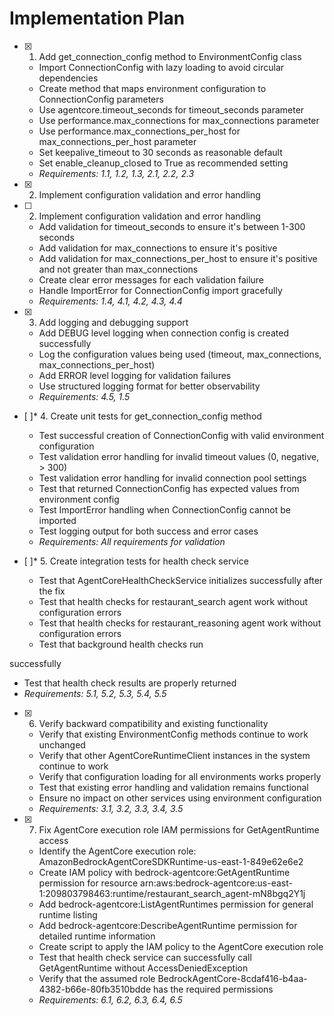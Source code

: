 # Implementation Plan

- [x] 1. Add get_connection_config method to EnvironmentConfig class










  - Import ConnectionConfig with lazy loading to avoid circular dependencies
  - Create method that maps environment configuration to ConnectionConfig parameters
  - Use agentcore.timeout_seconds for timeout_seconds parameter
  - Use performance.max_connections for max_connections parameter
  - Use performance.max_connections_per_host for max_connections_per_host parameter
  - Set keepalive_timeout to 30 seconds as reasonable default
  - Set enable_cleanup_closed to True as recommended setting
  - _Requirements: 1.1, 1.2, 1.3, 2.1, 2.2, 2.3_


- [x] 2. Implement configuration validation and error handling











- [ ] 2. Implement configuration validation and error handling
  - Add validation for timeout_seconds to ensure it's between 1-300 seconds
  - Add validation for max_connections to ensure it's positive
  - Add validation for max_connections_per_host to ensure it's positive and not greater than max_connections
  - Create clear error messages for each validation failure
  - Handle ImportError for ConnectionConfig
 import gracefully
  - _Requirements: 1.4, 4.1, 4.2, 4.3, 4.4_

- [x] 3. Add logging and debugging support





  - Add DEBUG level logging when connection config is created successfully
  - Log the configuration values being used (timeout, max_connections, max_connections_per_host)
  - Add ERROR level logging for validation failures
  - Use structured logging format for better observability
  - _Requirements: 4.5, 1.5_

- [ ]* 4. Create unit tests for get_connection_config method
  - Test successful creation of ConnectionConfig with valid environment configuration
  - Test validation error handling for invalid timeout values (0, negative, > 300)
  - Test validation error handling for invalid connection pool settings
  - Test that returned ConnectionConfig has expected values from environment config
  - Test ImportError handling when ConnectionConfig cannot be imported
  - Test logging output for both success and error cases
  - _Requirements: All requirements for validation_

- [ ]* 5. Create integration tests for health check service
  - Test that AgentCoreHealthCheckService initializes successfully after the fix
  - Test that health checks for restaurant_search agent work without configuration errors
  - Test that health checks for restaurant_reasoning agent work without configuration errors
  - Test that background health checks run 

successfully
  - Test that health check results are properly returned
  - _Requirements: 5.1, 5.2, 5.3, 5.4, 5.5_

- [x] 6. Verify backward compatibility and existing functionality






  - Verify that existing EnvironmentConfig methods continue to work unchanged
  - Verify that other AgentCoreRuntimeClient instances in the system continue to work
  - Verify that configuration loading for all environments works properly
  - Test that existing error handling and validation remains functional
  - Ensure no impact on other services using environment configuration
  - _Requirements: 3.1, 3.2, 3.3, 3.4, 3.5_

- [x] 7. Fix AgentCore execution role IAM permissions for GetAgentRuntime access
  - Identify the AgentCore execution role: AmazonBedrockAgentCoreSDKRuntime-us-east-1-849e62e6e2
  - Create IAM policy with bedrock-agentcore:GetAgentRuntime permission for resource arn:aws:bedrock-agentcore:us-east-1:209803798463:runtime/restaurant_search_agent-mN8bgq2Y1j
  - Add bedrock-agentcore:ListAgentRuntimes permission for general runtime listing
  - Add bedrock-agentcore:DescribeAgentRuntime permission for detailed runtime information
  - Create script to apply the IAM policy to the AgentCore execution role
  - Test that health check service can successfully call GetAgentRuntime without AccessDeniedException
  - Verify that the assumed role BedrockAgentCore-8cdaf416-b4aa-4382-b66e-80fb3510bdde has the required permissions
  - _Requirements: 6.1, 6.2, 6.3, 6.4, 6.5_